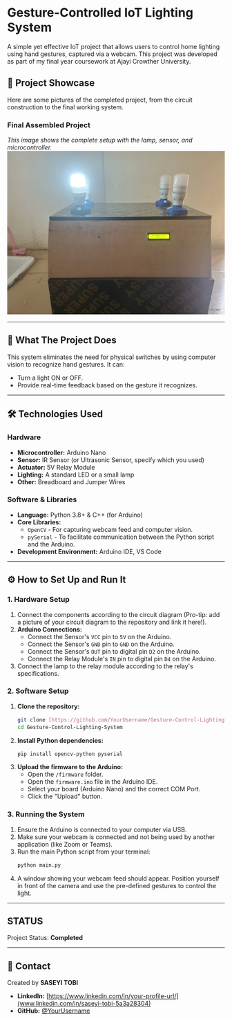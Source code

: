 # Gesture-Controlled IoT Lighting System

A simple yet effective IoT project that allows users to control home lighting using hand gestures, captured via a webcam. This project was developed as part of my final year coursework at Ajayi Crowther University.

## 📸 Project Showcase

Here are some pictures of the completed project, from the circuit construction to the final working system.

### Final Assembled Project
*This image shows the complete setup with the lamp, sensor, and microcontroller.*
![Final project setup](images/IMG-20250727-WA0006.jpg)


---

## 🚀 What The Project Does

This system eliminates the need for physical switches by using computer vision to recognize hand gestures. It can:
* Turn a light ON or OFF.
* Provide real-time feedback based on the gesture it recognizes.

---

## 🛠️ Technologies Used

### Hardware
* **Microcontroller:** Arduino Nano
* **Sensor:** IR Sensor (or Ultrasonic Sensor, specify which you used)
* **Actuator:** 5V Relay Module
* **Lighting:** A standard LED or a small lamp
* **Other:** Breadboard and Jumper Wires

### Software & Libraries
* **Language:** Python 3.8+ & C++ (for Arduino)
* **Core Libraries:**
    * `OpenCV` - For capturing webcam feed and computer vision.
    * `pySerial` - To facilitate communication between the Python script and the Arduino.
* **Development Environment:** Arduino IDE, VS Code

---

## ⚙️ How to Set Up and Run It

### 1. Hardware Setup
1.  Connect the components according to the circuit diagram (Pro-tip: add a picture of your circuit diagram to the repository and link it here!).
2.  **Arduino Connections:**
    * Connect the Sensor's `VCC` pin to `5V` on the Arduino.
    * Connect the Sensor's `GND` pin to `GND` on the Arduino.
    * Connect the Sensor's `OUT` pin to digital pin `D2` on the Arduino.
    * Connect the Relay Module's `IN` pin to digital pin `D4` on the Arduino.
3.  Connect the lamp to the relay module according to the relay's specifications.

### 2. Software Setup
1.  **Clone the repository:**
    ```bash
    git clone [https://github.com/YourUsername/Gesture-Control-Lighting-System.git](https://github.com/YourUsername/Gesture-Control-Lighting-System.git)
    cd Gesture-Control-Lighting-System
    ```
2.  **Install Python dependencies:**
    ```bash
    pip install opencv-python pyserial
    ```
3.  **Upload the firmware to the Arduino:**
    * Open the `/firmware` folder.
    * Open the `firmware.ino` file in the Arduino IDE.
    * Select your board (Arduino Nano) and the correct COM Port.
    * Click the "Upload" button.

### 3. Running the System
1.  Ensure the Arduino is connected to your computer via USB.
2.  Make sure your webcam is connected and not being used by another application (like Zoom or Teams).
3.  Run the main Python script from your terminal:
    ```bash
    python main.py
    ```
4.  A window showing your webcam feed should appear. Position yourself in front of the camera and use the pre-defined gestures to control the light.

---

##  STATUS
Project Status: **Completed**

---

## 👤 Contact
Created by **SASEYI TOBI**

* **LinkedIn:** [https://www.linkedin.com/in/your-profile-url/](www.linkedin.com/in/saseyi-tobi-5a3a28304)
* **GitHub:** [@YourUsername](https://github.com/SaseyiTobi)
